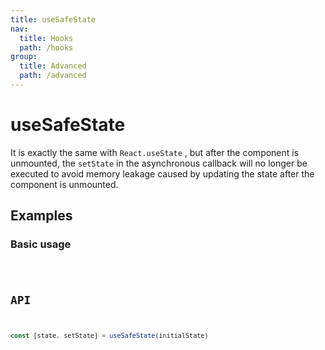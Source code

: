 ```yaml
---
title: useSafeState
nav:
  title: Hooks
  path: /hooks
group:
  title: Advanced
  path: /advanced
---
```


# useSafeState

It is exactly the same with `React.useState` , but after the component is unmounted, the `setState` in the asynchronous callback will no longer be executed to avoid memory leakage caused by updating the state after the component is unmounted.

## Examples

### Basic usage

<code src="./demo/demo1.tsx" />

## API

```typescript
const [state, setState] = useSafeState(initialState)
```

